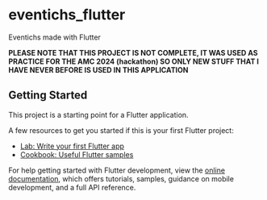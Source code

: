 # eventichs_flutter

Eventichs made with Flutter 

**PLEASE NOTE THAT THIS PROJECT IS NOT COMPLETE, IT WAS USED AS PRACTICE FOR THE AMC 2024 (hackathon) SO ONLY NEW STUFF THAT I HAVE NEVER BEFORE IS USED IN THIS APPLICATION**

## Getting Started

This project is a starting point for a Flutter application.

A few resources to get you started if this is your first Flutter project:

- [Lab: Write your first Flutter app](https://docs.flutter.dev/get-started/codelab)
- [Cookbook: Useful Flutter samples](https://docs.flutter.dev/cookbook)

For help getting started with Flutter development, view the
[online documentation](https://docs.flutter.dev/), which offers tutorials,
samples, guidance on mobile development, and a full API reference.
